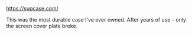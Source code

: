 https://supcase.com/

This was the most durable case I've ever owned. After years of use - only the screen cover plate broke.
